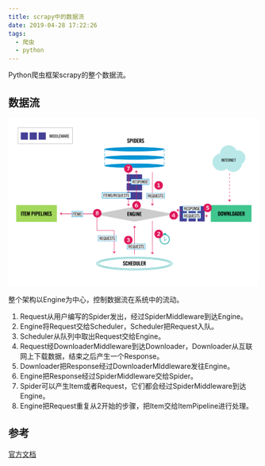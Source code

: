 ```yaml
---
title: scrapy中的数据流
date: 2019-04-28 17:22:26
tags:
  - 爬虫
  - python
---
```


Python爬虫框架scrapy的整个数据流。
<!-- more -->

## 数据流

![](scrapy中的数据流/scrapy_architecture.png)

整个架构以Engine为中心，控制数据流在系统中的流动。

1. Request从用户编写的Spider发出，经过SpiderMiddleware到达Engine。
2. Engine将Request交给Scheduler，Scheduler把Request入队。
3. Scheduler从队列中取出Request交给Engine。
4. Request经DownloaderMiddleware到达Downloader，Downloader从互联网上下载数据，结束之后产生一个Response。
5. Downloader把Response经过DownloaderMIddleware发往Engine。
6. Engine把Response经过SpiderMiddleware交给Spider。
7. Spider可以产生Item或者Request，它们都会经过SpiderMiddleware到达Engine。
8. Engine把Request重复从2开始的步骤，把Item交给ItemPipeline进行处理。

## 参考

[官方文档](https://docs.scrapy.org/en/latest/topics/architecture.html)